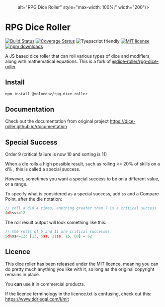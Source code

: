<p align="center">alt="RPG Dice Roller" style="max-width: 100%;" width="200"/>
</p>

# RPG Dice Roller

[![Build Status](https://github.com/molmedoz/rpg-dice-roller/actions/workflows/build.yml/badge.svg)](https://github.com/molmedoz/rpg-dice-roller/actions/workflows/build.yml)
[![Coverage Status](https://coveralls.io/repos/github/molmedoz/rpg-dice-roller/badge.svg?branch=main)](https://coveralls.io/github/molmedoz/rpg-dice-roller?branch=main)
![Tyepscript friendly](https://img.shields.io/badge/typescript-supported-blue)
[![MIT license](https://img.shields.io/badge/License-MIT-blue.svg)](licence.txt)
[![npm downloads](https://img.shields.io/npm/dm/@molmedoz/rpg-dice-roller)](https://www.npmjs.com/package/@dice-roller/rpg-dice-roller)

A JS based dice roller that can roll various types of dice and modifiers, along with mathematical equations.
This is a fork of [@dice-roller/rpg-dice-roller](https://dice-roller.github.io/documentation)


## Install

```bash
npm install @molmedoz/rpg-dice-roller
```

## Documentation

Check out the documentation from original project https://dice-roller.github.io/documentation

## Special Success

Order 9 (critical failure is now 10 and sorting is 11)

When a die rolls a high possible result, such as rolling <= 20% of skills on a d% , this is called a special success.

However, sometimes you want a special success to be on a different value, or a range.

To specify what is considered as a special success, add `ss` and a Compare Point, after the die notation:

```javascript
// roll a d10 4 times, anything greater than 7 is a critical success
4d%ss<=12
```

The roll result output will look something like this:

```javascript
// the rolls of 5 and 11 are critical successes
5d%ss<=12: [13, 5ss, 11ss, 15, 68] = 62
```

## Licence

This dice roller has been released under the MIT licence, meaning you can do pretty much anything you like with it, so long as the original copyright remains in place.

You **can** use it in commercial products.

If the licence terminology in the licence.txt is confusing, check out this: https://www.tldrlegal.com/l/mit
